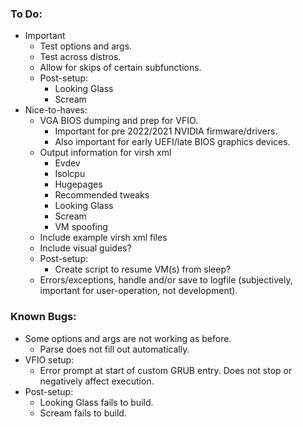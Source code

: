 ### To Do:
* Important
    * Test options and args.
    * Test across distros.
    * Allow for skips of certain subfunctions.
    * Post-setup:
        - Looking Glass
        - Scream
* Nice-to-haves:
    * VGA BIOS dumping and prep for VFIO.
        - Important for pre 2022/2021 NVIDIA firmware/drivers.
        - Also important for early UEFI/late BIOS graphics devices.
    * Output information for virsh xml
        - Evdev
        - Isolcpu
        - Hugepages
        - Recommended tweaks
        - Looking Glass
        - Scream
        - VM spoofing
    * Include example virsh xml files
    * Include visual guides?
    * Post-setup:
        - Create script to resume VM(s) from sleep?
    * Errors/exceptions, handle and/or save to logfile (subjectively, important for user-operation, not development).


### Known Bugs:
* Some options and args are not working as before.
    - Parse does not fill out automatically.
* VFIO setup:
    - Error prompt at start of custom GRUB entry. Does not stop or negatively affect execution.
* Post-setup:
    - Looking Glass fails to build.
    - Scream fails to build.